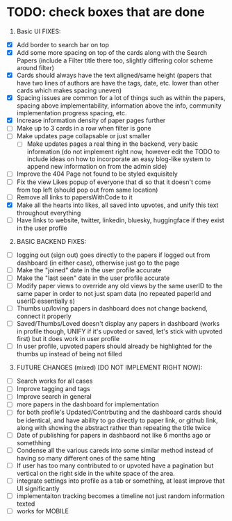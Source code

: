 


# TODO: check boxes that are done

1. Basic UI FIXES:
* [X] Add border to search bar on top 
* [X] Add some more spacing on top of the cards along with the Search Papers (include a Filter title there too, slightly differing color scheme around filter) 
* [X] Cards should always have the text aligned/same height (papers that have two lines of authors are have the tags, date, etc. lower than other cards which makes spacing uneven)
* [X] Spacing issues are common for a lot of things such as within the papers, spacing above implementability, information above the info, community implementation progress spacing, etc.
* [X] Increase information density of paper pages further
* [ ] Make up to 3 cards in a row when filter is gone
* [ ] Make updates page collapsable or just smaller
    * [ ] Make updates pages a real thing in the backend, very basic information (do not implement right now, however edit the TODO to include ideas on how to incorporate an easy blog-like system to append new information on from the admin side)

* [ ] Improve the 404 Page not found to be styled exquisitely
* [ ] Fix the view Likes popup of everyone that di so that it doesn't come from top left (should pop out from same location)
* [ ] Remove all links to papersWithCode to it
* [X] Make all the hearts into likes, all saved into upvotes, and unify this text throughout everything
* [ ] Have links to website, twitter, linkedin, bluesky, huggingface if they exist in the user profile

2. BASIC BACKEND FIXES:
* [ ] logging out (sign out) goes directly to the papers if logged out from dashboard (in either case), otherwise just go to the page
* [ ] Make the "joined" date in the user profile accurate
* [ ] Make the "last seen" date in the user profile accurate
* [ ] Modify paper views to override any old views by the same userID to the same paper in order to not just spam data (no repeated paperId and userID essentially s)
* [ ] Thumbs up/loving papers in dashboard does not change backend, connect it properly
* [ ] Saved/Thumbs/Loved doesn't display any papers in dashboard (works in profile though, UNIFY if it's upvoted or saved, let's stick with upvoted first) but it does work in user profile
* [ ] In user profile, upvoted papers should already be highlighted for the thumbs up instead of being not filled
3. FUTURE CHANGES (mixed) [DO NOT IMPLEMENT RIGHT NOW]:
 * [ ] Search works for all cases
 * [ ] Improve tagging and tags
 * [ ] Improve search in general 
 * [ ] more papers in the dashboard for implementation 
 * [ ] for both profile's Updated/Contrbuting and the dashboard cards should be identical, and have ability to go directly to paper link, or github link, along with showing the abstract rather than repeating the title twice
* [ ] Date of publishing for papers in dashbaord not like 6 months ago or somethhing
* [ ] Condense all the various careds into some similar method instead of having so many different ones of the same hting
* [ ] If user has too many contributed to or upvoted have a pagination but vertical on the right side in the white space of the area.
* [ ] integrate settings into profile as a tab or something, at least improve that UI significantly
* [ ] implementaiton tracking becomes a timeline not just random information texted 
* [ ] works for MOBILE